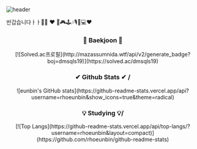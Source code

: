 
![header](https://capsule-render.vercel.app/api?type=soft&color=auto&height=150&section=header&text=EunBinRho&fontSize=70&animation=twinkling)

반갑습니다ㅏㅏ🤭🤭
❤ 🎨🎮🕹🎶🎙🎹💻❤
<!--
**rhoeunbin/rhoeunbin** is a ✨ _special_ ✨ repository because its `README.md` (this file) appears on your GitHub profile.

Here are some ideas to get you started:

- 🔭 I’m currently working on ...
- 🌱 I’m currently learning ...
- 👯 I’m looking to collaborate on ...
- 🤔 I’m looking for help with ...
- 💬 Ask me about ...
- 📫 How to reach me: ...
- 😄 Pronouns: ...
- ⚡ Fun fact: ...
-->

<h3 align="center">📝 Baekjoon 📝</h3>
<div align="center">
  [![Solved.ac프로필](http://mazassumnida.wtf/api/v2/generate_badge?boj=dmsqls19)](https://solved.ac/dmsqls19)</div>

<h3 align="center">✔ Github Stats ✔ /</h3>
<div align="center">![eunbin's GitHub stats](https://github-readme-stats.vercel.app/api?username=rhoeunbin&show_icons=true&theme=radical)</div>

<h3 align="center">💡 Studying 💡/</h3>
<div align="center">[![Top Langs](https://github-readme-stats.vercel.app/api/top-langs/?username=rhoeunbin&layout=compact)](https://github.com/rhoeunbin/github-readme-stats)</div>


